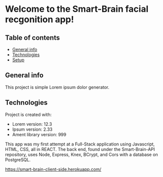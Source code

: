 # Welcome to the Smart-Brain facial recgonition app!

## Table of contents
* [General info](#general-info)
* [Technologies](#technologies)
* [Setup](#setup)

## General info
This project is simple Lorem ipsum dolor generator.
	
## Technologies
Project is created with:
* Lorem version: 12.3
* Ipsum version: 2.33
* Ament library version: 999

This app was my first attempt at a Full-Stack application using Javascript, HTML, CSS, all in REACT. The back end, found under the Smart-Brain-API repository, uses Node, Express, Knex, BCrypt, and Cors with a database on PostgreSQL. 


https://smart-brain-client-side.herokuapp.com/
